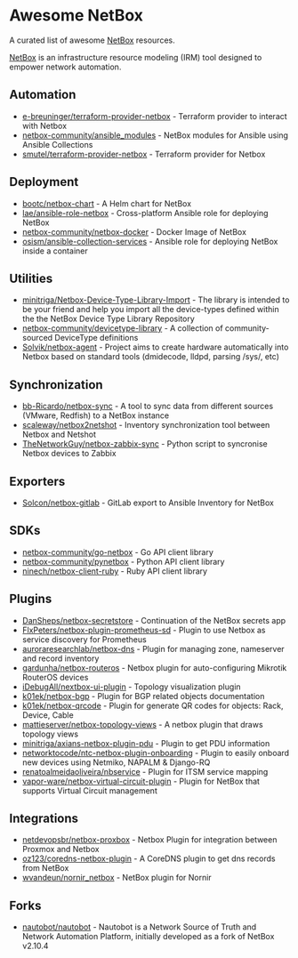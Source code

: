 # Awesome NetBox

A curated list of awesome [NetBox](https://github.com/netbox-community/netbox) resources.

[NetBox](https://github.com/netbox-community/netbox) is an infrastructure resource modeling (IRM) tool designed to empower network automation.

## Automation

* [e-breuninger/terraform-provider-netbox](https://github.com/e-breuninger/terraform-provider-netbox) - Terraform provider to interact with Netbox
* [netbox-community/ansible_modules](https://github.com/netbox-community/ansible_modules) - NetBox modules for Ansible using Ansible Collections
* [smutel/terraform-provider-netbox](https://github.com/smutel/terraform-provider-netbox) - Terraform provider for Netbox

## Deployment

* [bootc/netbox-chart](https://github.com/bootc/netbox-chart) - A Helm chart for NetBox
* [lae/ansible-role-netbox](https://github.com/lae/ansible-role-netbox) - Cross-platform Ansible role for deploying NetBox
* [netbox-community/netbox-docker](https://github.com/netbox-community/netbox-docker) - Docker Image of NetBox
* [osism/ansible-collection-services](https://github.com/osism/ansible-collection-services) - Ansible role for deploying NetBox inside a container

## Utilities

* [minitriga/Netbox-Device-Type-Library-Import](https://github.com/minitriga/Netbox-Device-Type-Library-Import) - The library is intended to be your friend and help you import all the device-types defined within the the NetBox Device Type Library Repository
* [netbox-community/devicetype-library](https://github.com/netbox-community/devicetype-library) - A collection of community-sourced DeviceType definitions
* [Solvik/netbox-agent](https://github.com/Solvik/netbox-agent) - Project aims to create hardware automatically into Netbox based on standard tools (dmidecode, lldpd, parsing /sys/, etc)

## Synchronization

* [bb-Ricardo/netbox-sync](https://github.com/bb-Ricardo/netbox-sync) - A tool to sync data from different sources (VMware, Redfish) to a NetBox instance
* [scaleway/netbox2netshot](https://github.com/scaleway/netbox2netshot) - Inventory synchronization tool between Netbox and Netshot
* [TheNetworkGuy/netbox-zabbix-sync](https://github.com/TheNetworkGuy/netbox-zabbix-sync) - Python script to syncronise Netbox devices to Zabbix

## Exporters

* [Solcon/netbox-gitlab](https://github.com/Solcon/netbox-gitlab) - GitLab export to Ansible Inventory for NetBox

## SDKs

* [netbox-community/go-netbox](https://github.com/netbox-community/go-netbox) - Go API client library
* [netbox-community/pynetbox](https://github.com/netbox-community/pynetbox) - Python API client library
* [ninech/netbox-client-ruby](https://github.com/ninech/netbox-client-ruby) - Ruby API client library

## Plugins

* [DanSheps/netbox-secretstore](https://github.com/DanSheps/netbox-secretstore) - Continuation of the NetBox secrets app
* [FlxPeters/netbox-plugin-prometheus-sd](https://github.com/FlxPeters/netbox-plugin-prometheus-sd) - Plugin to use Netbox as service discovery for Prometheus
* [auroraresearchlab/netbox-dns](https://github.com/auroraresearchlab/netbox-dns) - Plugin for managing zone, nameserver and record inventory
* [gardunha/netbox-routeros](https://github.com/gardunha/netbox-routeros) - Netbox plugin for auto-configuring Mikrotik RouterOS devices
* [iDebugAll/nextbox-ui-plugin](https://github.com/iDebugAll/nextbox-ui-plugin) - Topology visualization plugin
* [k01ek/netbox-bgp](https://github.com/k01ek/netbox-bgp) - Plugin for BGP related objects documentation
* [k01ek/netbox-qrcode](https://github.com/k01ek/netbox-qrcode) - Plugin for generate QR codes for objects: Rack, Device, Cable
* [mattieserver/netbox-topology-views](https://github.com/mattieserver/netbox-topology-views) - A netbox plugin that draws topology views
* [minitriga/axians-netbox-plugin-pdu](https://github.com/minitriga/axians-netbox-plugin-pdu) - Plugin to get PDU information
* [networktocode/ntc-netbox-plugin-onboarding](https://github.com/networktocode/ntc-netbox-plugin-onboarding) - Plugin to easily onboard new devices using Netmiko, NAPALM & Django-RQ
* [renatoalmeidaoliveira/nbservice](https://github.com/renatoalmeidaoliveira/nbservice) - Plugin for ITSM service mapping
* [vapor-ware/netbox-virtual-circuit-plugin](https://github.com/vapor-ware/netbox-virtual-circuit-plugin) - Plugin for NetBox that supports Virtual Circuit management

## Integrations

* [netdevopsbr/netbox-proxbox](https://github.com/netdevopsbr/netbox-proxbox) - Netbox Plugin for integration between Proxmox and Netbox
* [oz123/coredns-netbox-plugin](https://github.com/oz123/coredns-netbox-plugin) - A CoreDNS plugin to get dns records from NetBox
* [wvandeun/nornir_netbox](https://github.com/wvandeun/nornir_netbox) - NetBox plugin for Nornir

## Forks

* [nautobot/nautobot](https://github.com/nautobot/nautobot) - Nautobot is a Network Source of Truth and Network Automation Platform, initially developed as a fork of NetBox v2.10.4
